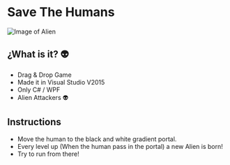 # Save The Humans 
![Image of Alien](http://s32.postimg.org/ymvl8flh1/Save_The_Humans.png)
## ¿What is it? :alien:
- Drag & Drop Game
- Made it in Visual Studio V2015
- Only C# / WPF
- Alien Attackers :alien:

## Instructions

- Move the human to the black and white gradient portal.
- Every level up (When the human pass in the portal) a new Alien is born!
- Try to run from there!
